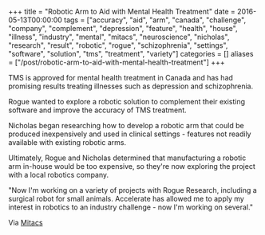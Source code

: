 +++
title = "Robotic Arm to Aid with Mental Health Treatment"
date = 2016-05-13T00:00:00
tags = ["accuracy", "aid", "arm", "canada", "challenge", "company", "complement", "depression", "feature", "health", "house", "illness", "industry", "mental", "mitacs", "neuroscience", "nicholas", "research", "result", "robotic", "rogue", "schizophrenia", "settings", "software", "solution", "tms", "treatment", "variety"]
categories = []
aliases = ["/post/robotic-arm-to-aid-with-mental-health-treatment"]
+++


TMS is approved for mental health treatment in Canada and has had promising results treating illnesses such as depression and schizophrenia.

Rogue wanted to explore a robotic solution to complement their existing software and improve the accuracy of TMS treatment.

<!--more-->

Nicholas began researching how to develop a robotic arm that could be produced inexpensively and used in clinical settings - features not readily available with existing robotic arms.

Ultimately, Rogue and Nicholas determined that manufacturing a robotic arm in-house would be too expensive, so they're now exploring the project with a local robotics company.

"Now I'm working on a variety of projects with Rogue Research, including a surgical robot for small animals. Accelerate has allowed me to apply my interest in robotics to an industry challenge - now I'm working on several."

Via [Mitacs](https://www.mitacs.ca/en/newsroom/success-story/robotic-arm-aid-mental-health-treatment)
